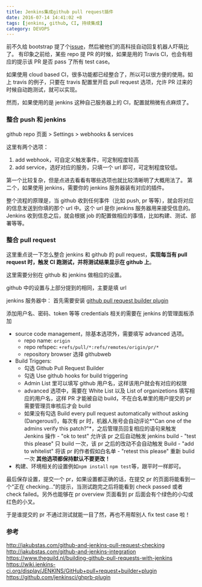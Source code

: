 ```yaml
---
title: Jenkins集成github pull request插件
date: 2016-07-14 14:41:02 +8
tags: [jenkins, github, CI, 持续集成]
category: DEVOPS
---
```


前不久给 bootstrap 提了个[issue](https://github.com/twbs/bootstrap/issues/19997)，然后被他们的高科技自动回复机器人吓萌比了。
有印象之前给，某些 repo 提 PR 的时候，如果是用的 Travis CI，也会有相应的提示该 PR 是否 pass 了所有 test case。

如果使用 cloud based CI，很多功能都已经整合了，所以可以很方便的使用。如上 travis 的例子，只要在 travis 配置里开启 pull request 选项，允许 PR 过来的时候自动跑测试，就可以实现。

然而，如果使用的是 jenkins 这种自己服务器上的 CI，配置就稍微有点麻烦了。

### 整合 push 和 jenkins

github repo 页面 > Settings > webhooks & services

这里有两个选项：

1. add webhook，可自定义触发事件，可定制程度较高
2. add service，选好对应的服务，只填一个 url 即可，可定制程度较低。

第一个比较复杂，但是点进去看看有哪些选项也就比较清晰明了大概用法了。
第二个，如果使用 jenkins，需要你的 jenkins 服务器装有对应的插件。

整个流程的原理是，当 github 收到任何事件（比如 push, pr 等等），就会将对应的信息发送到你填的那个 url 中。这个 url 是你 jenkins 服务器用来接受信息的。Jenkins 收到信息之后，就会根据 job 的配置做相应的事情，比如构建、测试、部署等等。

### 整合 pull request

这里重点说一下怎么整合 jenkins 和 github 的 pull request，**实现每当有 pull request 时，触发 CI 跑测试，并将测试结果显示在 github 上**。

这里需要分别在 github 和 jenkins 做相应的设置。

github 中的设置与上部分提到的相同，主要是填 url

jenkins 服务器中：
首先需要安装 [github pull request builder plugin](https://wiki.jenkins-ci.org/display/JENKINS/GitHub+pull+request+builder+plugin)

添加用户名、密码、token 等等 credentials 相关的需要在 jenkins 的管理面板添加

- source code management，除基本选项外，需要填写 advanced 选项。
  - repo name: `origin`
  - repo refspec: `+refs/pull/*:refs/remotes/origin/pr/*`
  - repository browser 选择 githubweb
- Build Triggers:
  - 勾选 Github Pull Request Builder
  - 勾选 Use github hooks for build triggering
  - Admin List 里可以填写 github 用户名，这样该用户就会有对应的权限
  - advanced 选项中，需要在 White List 以及 List of organizetions 填写相应的用户名，这样 PR 才能被自动 build，不在白名单里的用户提交的 pr 需要管理员审核后才会 build
  - 如果没有勾选 Build every pull request automatically without asking (Dangerous!)，每次有 pr 时，机器人账号会自动评论*"Can one of the admins verify this patch?"*，之后管理员回复相应的语句来触发 Jenkins 操作 - "ok to test" 允许该 pr 之后自动触发 jenkins build - "test this please" 只 build 一次，该 pr 之后的改动不会自动触发 Build - "add to whitelist" 将该 pr 的作者假如白名单 - "retest this please" 重新 bulid 一次
    **其他选项都保持默认不要更改！**
- 构建、环境相关的设置例如`npm install` `npm test`等，跟平时一样即可。

最后保存设置，提交一个 pr，如果设置都正确的话，在提交 pr 的页面将能看到一个“正在 checking...”的提示，当测试跑完之后将能看到 check passed 或者 check failed。另外也能够在 pr overview 页面看到 pr 后面会有个绿色的小勾或红色的小叉。

于是谁提交的 pr 不通过测试就能一目了然，再也不用帮别人 fix test case 啦！

### 参考

http://jakubstas.com/github-and-jenkins-pull-request-checking
http://jakubstas.com/github-and-jenkins-integration
https://www.theguild.nl/building-github-pull-requests-with-jenkins
https://wiki.jenkins-ci.org/display/JENKINS/GitHub+pull+request+builder+plugin
https://github.com/jenkinsci/ghprb-plugin
